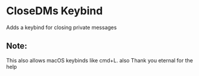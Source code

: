 # CloseDMs Keybind

Adds a keybind for closing private messages

## Note:

This also allows macOS keybinds like cmd+L. also Thank you eternal for the help